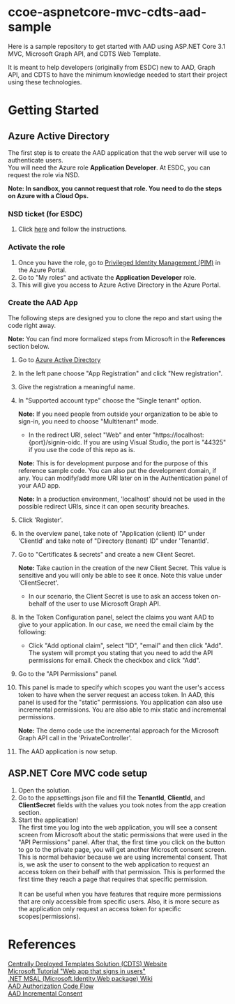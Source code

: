 # ccoe-aspnetcore-mvc-cdts-aad-sample
Here is a sample repository to get started with AAD using ASP.NET Core 3.1 MVC, Microsoft Graph API, and CDTS Web Template.

It is meant to help developers (originally from ESDC) new to AAD, Graph API, and CDTS to have the minimum knowledge needed to start their project using these technologies.

# Getting Started
## Azure Active Directory
The first step is to create the AAD application that the web server will use to authenticate users.\
You will need the Azure role **Application Developer**. At ESDC, you can request the role via NSD.

**Note: In sandbox, you cannot request that role. You need to do the steps on Azure with a Cloud Ops.**

### NSD ticket (for ESDC)
1. Click [here](https://014gc.sharepoint.com/sites/OI-CO/SitePages/FAQs/Azure-AAD-How-do-I-request-an-AAD-Admin-Role.aspx) and follow the instructions.

### Activate the role
1. Once you have the role, go to [Privileged Identity Management (PIM)](https://portal.azure.com/#blade/Microsoft_Azure_PIMCommon/CommonMenuBlade/quickStart) in the Azure Portal.
1. Go to "My roles" and activate the **Application Developer** role.
1. This will give you access to Azure Active Directory in the Azure Portal.

### Create the AAD App
The following steps are designed you to clone the repo and start using the code right away.

**Note:** You can find more formalized steps from Microsoft in the **References** section below.
1. Go to [Azure Active Directory](https://portal.azure.com/#blade/Microsoft_AAD_IAM/ActiveDirectoryMenuBlade/Overview)
1. In the left pane choose "App Registration" and click "New registration".
1. Give the registration a meaningful name. 
1. In "Supported account type" choose the "Single tenant" option.

    **Note:** If you need people from outside your organization to be able to sign-in, you need to choose "Multitenant" mode.
    - In the redirect URI, select "Web" and enter "https://localhost:{port}/signin-oidc. If you are using Visual Studio, the port is "44325" if you use the code of this repo as is.

    **Note:** This is for development purpose and for the purpose of this reference sample code. You can also put the development domain, if any. You can modify/add more URI later on in the Authentication panel of your AAD app.

    **Note:** In a production environment, 'localhost' should not be used in the possible redirect URIs, since it can open security breaches.
1. Click 'Register'.
1. In the overview panel, take note of "Application (client) ID" under 'ClientId' and take note of "Directory (tenant) ID" under 'TenantId'.
1. Go to "Certificates & secrets" and create a new Client Secret.

   **Note:** Take caution in the creation of the new Client Secret. This value is sensitive and you will only be able to see it once. Note this value under 'ClientSecret'.
    - In our scenario, the Client Secret is use to ask an access token on-behalf of the user to use Microsoft Graph API.
1. In the Token Configuration panel, select the claims you want AAD to give to your application. In our case, we need the email claim by the following:
    - Click "Add optional claim", select "ID", "email" and then click "Add". The system will prompt you stating that you need to add the API permissions for email. Check the checkbox and click "Add".
1. Go to the "API Permissions" panel.
1. This panel is made to specify which scopes you want the user's access token to have when the server request an access token. In AAD, this panel is used for the "static" permissions. You application can also use incremental permissions. You are also able to mix static and incremental permissions.

    **Note:** The demo code use the incremental approach for the Microsoft Graph API call in the 'PrivateController'.
1. The AAD application is now setup.

## ASP.NET Core MVC code setup
1. Open the solution.
1. Go to the appsettings.json file and fill the **TenantId**, **ClientId**, and **ClientSecret** fields with the values you took notes from the app creation section.
1. Start the application!
\
The first time you log into the web application, you will see a consent screen from Microsoft about the static permissions that were used in the "API Permissions" panel.
After that, the first time you click on the button to go to the private page, you will get another Microsoft consent screen.
This is normal behavior because we are using incremental consent. That is, we ask the user to consent to the web application to request an access token on their behalf with that permission. This is performed the first time they reach a page that requires that specific permission.
\
\
It can be useful when you have features that require more permissions that are only accessible from specific users.
Also, it is more secure as the application only request an access token for specific scopes(permissions).

# References

[Centrally Deployed Templates Solution (CDTS) Website](https://cenw-wscoe.github.io/sgdc-cdts/docs/index-en.html)\
[Microsoft Tutorial "Web app that signs in users"](https://docs.microsoft.com/en-ca/azure/active-directory/develop/scenario-web-app-sign-user-overview?tabs=aspnetcore)\
[.NET MSAL (Microsoft.Identity.Web package) Wiki](https://github.com/AzureAD/microsoft-identity-web/wiki/web-apps)\
[AAD Authorization Code Flow](https://docs.microsoft.com/en-gb/azure/active-directory/develop/v2-oauth2-auth-code-flow)\
[AAD Incremental Consent](https://github.com/AzureAD/microsoft-identity-web/wiki/Managing-incremental-consent-and-conditional-access#in-mvc-controllers)
